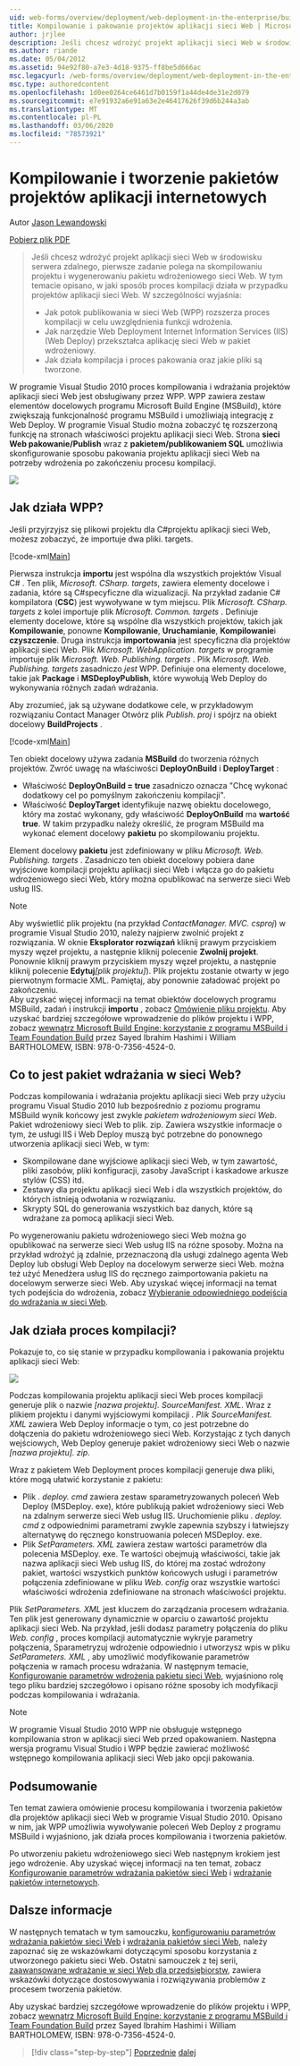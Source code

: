 ```yaml
---
uid: web-forms/overview/deployment/web-deployment-in-the-enterprise/building-and-packaging-web-application-projects
title: Kompilowanie i pakowanie projektów aplikacji sieci Web | Microsoft Docs
author: jrjlee
description: Jeśli chcesz wdrożyć projekt aplikacji sieci Web w środowisku serwera zdalnego, pierwsze zadanie polega na skompilowaniu projektu i wygenerowaniu pakietu wdrożeniowego sieci Web...
ms.author: riande
ms.date: 05/04/2012
ms.assetid: 94e92f80-a7e3-4d18-9375-ff8be5d666ac
msc.legacyurl: /web-forms/overview/deployment/web-deployment-in-the-enterprise/building-and-packaging-web-application-projects
msc.type: authoredcontent
ms.openlocfilehash: 1d0ee0264ce6461d7b0159f1a44de4de31e2d079
ms.sourcegitcommit: e7e91932a6e91a63e2e46417626f39d6b244a3ab
ms.translationtype: MT
ms.contentlocale: pl-PL
ms.lasthandoff: 03/06/2020
ms.locfileid: "78573921"
---
```

# <a name="building-and-packaging-web-application-projects"></a>Kompilowanie i tworzenie pakietów projektów aplikacji internetowych

Autor [Jason Lewandowski](https://github.com/jrjlee)

[Pobierz plik PDF](https://msdnshared.blob.core.windows.net/media/MSDNBlogsFS/prod.evol.blogs.msdn.com/CommunityServer.Blogs.Components.WeblogFiles/00/00/00/63/56/8130.DeployingWebAppsInEnterpriseScenarios.pdf)

> Jeśli chcesz wdrożyć projekt aplikacji sieci Web w środowisku serwera zdalnego, pierwsze zadanie polega na skompilowaniu projektu i wygenerowaniu pakietu wdrożeniowego sieci Web. W tym temacie opisano, w jaki sposób proces kompilacji działa w przypadku projektów aplikacji sieci Web. W szczególności wyjaśnia:
> 
> - Jak potok publikowania w sieci Web (WPP) rozszerza proces kompilacji w celu uwzględnienia funkcji wdrożenia.
> - Jak narzędzie Web Deployment Internet Information Services (IIS) (Web Deploy) przekształca aplikację sieci Web w pakiet wdrożeniowy.
> - Jak działa kompilacja i proces pakowania oraz jakie pliki są tworzone.

W programie Visual Studio 2010 proces kompilowania i wdrażania projektów aplikacji sieci Web jest obsługiwany przez WPP. WPP zawiera zestaw elementów docelowych programu Microsoft Build Engine (MSBuild), które zwiększają funkcjonalność programu MSBuild i umożliwiają integrację z Web Deploy. W programie Visual Studio można zobaczyć tę rozszerzoną funkcję na stronach właściwości projektu aplikacji sieci Web. Strona **sieci Web pakowanie/Publish** wraz z **pakietem/publikowaniem SQL** umożliwia skonfigurowanie sposobu pakowania projektu aplikacji sieci Web na potrzeby wdrożenia po zakończeniu procesu kompilacji.

![](building-and-packaging-web-application-projects/_static/image1.png)

## <a name="how-does-the-wpp-work"></a>Jak działa WPP?

Jeśli przyjrzyjsz się plikowi projektu dla C#projektu aplikacji sieci Web, możesz zobaczyć, że importuje dwa pliki. targets.

[!code-xml[Main](building-and-packaging-web-application-projects/samples/sample1.xml)]

Pierwsza instrukcja **importu** jest wspólna dla wszystkich projektów Visual C# . Ten plik, *Microsoft. CSharp. targets*, zawiera elementy docelowe i zadania, które są C#specyficzne dla wizualizacji. Na przykład zadanie C# kompilatora (**CSC**) jest wywoływane w tym miejscu. Plik *Microsoft. CSharp. targets* z kolei importuje plik *Microsoft. Common. targets* . Definiuje elementy docelowe, które są wspólne dla wszystkich projektów, takich jak **Kompilowanie**, ponowne **Kompilowanie**, **Uruchamianie**, **Kompilowanie**i **czyszczenie**. Druga instrukcja **importowania** jest specyficzna dla projektów aplikacji sieci Web. Plik *Microsoft. WebApplication. targets* w programie importuje plik *Microsoft. Web. Publishing. targets* . Plik *Microsoft. Web. Publishing. targets* zasadniczo *jest* WPP. Definiuje ona elementy docelowe, takie jak **Package** i **MSDeployPublish**, które wywołują Web Deploy do wykonywania różnych zadań wdrażania.

Aby zrozumieć, jak są używane dodatkowe cele, w przykładowym rozwiązaniu Contact Manager Otwórz plik *Publish. proj* i spójrz na obiekt docelowy **BuildProjects** .

[!code-xml[Main](building-and-packaging-web-application-projects/samples/sample2.xml)]

Ten obiekt docelowy używa zadania **MSBuild** do tworzenia różnych projektów. Zwróć uwagę na właściwości **DeployOnBuild** i **DeployTarget** :

- Właściwość **DeployOnBuild = true** zasadniczo oznacza "Chcę wykonać dodatkowy cel po pomyślnym zakończeniu kompilacji".
- Właściwość **DeployTarget** identyfikuje nazwę obiektu docelowego, który ma zostać wykonany, gdy właściwość **DeployOnBuild** ma **wartość true**. W takim przypadku należy określić, że program MSBuild ma wykonać element docelowy **pakietu** po skompilowaniu projektu.

Element docelowy **pakietu** jest zdefiniowany w pliku *Microsoft. Web. Publishing. targets* . Zasadniczo ten obiekt docelowy pobiera dane wyjściowe kompilacji projektu aplikacji sieci Web i włącza go do pakietu wdrożeniowego sieci Web, który można opublikować na serwerze sieci Web usług IIS.

> [!NOTE]
> Aby wyświetlić plik projektu (na przykład <em>ContactManager. MVC. csproj</em>) w programie Visual Studio 2010, należy najpierw zwolnić projekt z rozwiązania. W oknie <strong>Eksplorator rozwiązań</strong> kliknij prawym przyciskiem myszy węzeł projektu, a następnie kliknij polecenie <strong>Zwolnij projekt</strong>. Ponownie kliknij prawym przyciskiem myszy węzeł projektu, a następnie kliknij polecenie <strong>Edytuj</strong><em>[plik projektu]</em>). Plik projektu zostanie otwarty w jego pierwotnym formacie XML. Pamiętaj, aby ponownie załadować projekt po zakończeniu.  
> Aby uzyskać więcej informacji na temat obiektów docelowych programu MSBuild, zadań i instrukcji <strong>importu</strong> , zobacz [Omówienie pliku projektu](understanding-the-project-file.md). Aby uzyskać bardziej szczegółowe wprowadzenie do plików projektu i WPP, zobacz [wewnątrz Microsoft Build Engine: korzystanie z programu MSBuild i Team Foundation Build](http://amzn.com/0735645248) przez Sayed Ibrahim Hashimi i William BARTHOLOMEW, ISBN: 978-0-7356-4524-0.

## <a name="what-is-a-web-deployment-package"></a>Co to jest pakiet wdrażania w sieci Web?

Podczas kompilowania i wdrażania projektu aplikacji sieci Web przy użyciu programu Visual Studio 2010 lub bezpośrednio z poziomu programu MSBuild wynik końcowy jest zwykle *pakietem wdrożeniowym sieci Web*. Pakiet wdrożeniowy sieci Web to plik. zip. Zawiera wszystkie informacje o tym, że usługi IIS i Web Deploy muszą być potrzebne do ponownego utworzenia aplikacji sieci Web, w tym:

- Skompilowane dane wyjściowe aplikacji sieci Web, w tym zawartość, pliki zasobów, pliki konfiguracji, zasoby JavaScript i kaskadowe arkusze stylów (CSS) itd.
- Zestawy dla projektu aplikacji sieci Web i dla wszystkich projektów, do których istnieją odwołania w rozwiązaniu.
- Skrypty SQL do generowania wszystkich baz danych, które są wdrażane za pomocą aplikacji sieci Web.

Po wygenerowaniu pakietu wdrożeniowego sieci Web można go opublikować na serwerze sieci Web usług IIS na różne sposoby. Można na przykład wdrożyć ją zdalnie, przeznaczoną dla usługi zdalnego agenta Web Deploy lub obsługi Web Deploy na docelowym serwerze sieci Web. można też użyć Menedżera usług IIS do ręcznego zaimportowania pakietu na docelowym serwerze sieci Web. Aby uzyskać więcej informacji na temat tych podejścia do wdrożenia, zobacz [Wybieranie odpowiedniego podejścia do wdrażania w sieci Web](../configuring-server-environments-for-web-deployment/choosing-the-right-approach-to-web-deployment.md).

## <a name="how-does-the-build-process-work"></a>Jak działa proces kompilacji?

Pokazuje to, co się stanie w przypadku kompilowania i pakowania projektu aplikacji sieci Web:

![](building-and-packaging-web-application-projects/_static/image2.png)

Podczas kompilowania projektu aplikacji sieci Web proces kompilacji generuje plik o nazwie *[nazwa projektu]. SourceManifest. XML*. Wraz z plikiem projektu i danymi wyjściowymi kompilacji *. Plik SourceManifest. XML* zawiera Web Deploy informacje o tym, co jest potrzebne do dołączenia do pakietu wdrożeniowego sieci Web. Korzystając z tych danych wejściowych, Web Deploy generuje pakiet wdrożeniowy sieci Web o nazwie *[nazwa projektu]. zip*.

Wraz z pakietem Web Deployment proces kompilacji generuje dwa pliki, które mogą ułatwić korzystanie z pakietu:

- Plik *. deploy. cmd* zawiera zestaw sparametryzowanych poleceń Web Deploy (MSDeploy. exe), które publikują pakiet wdrożeniowy sieci Web na zdalnym serwerze sieci Web usług IIS. Uruchomienie pliku *. deploy. cmd* z odpowiednimi parametrami zwykle zapewnia szybszy i łatwiejszy alternatywę do ręcznego konstruowania poleceń MSDeploy. exe.
- Plik *SetParameters. XML* zawiera zestaw wartości parametrów dla polecenia MSDeploy. exe. Te wartości obejmują właściwości, takie jak nazwa aplikacji sieci Web usług IIS, do której ma zostać wdrożony pakiet, wartości wszystkich punktów końcowych usługi i parametrów połączenia zdefiniowane w pliku *Web. config* oraz wszystkie wartości właściwości wdrożenia zdefiniowane na stronach właściwości projektu.

Plik *SetParameters. XML* jest kluczem do zarządzania procesem wdrażania. Ten plik jest generowany dynamicznie w oparciu o zawartość projektu aplikacji sieci Web. Na przykład, jeśli dodasz parametry połączenia do pliku *Web. config* , proces kompilacji automatycznie wykryje parametry połączenia, Sparametryzuj wdrożenie odpowiednio i utworzysz wpis w pliku *SetParameters. XML* , aby umożliwić modyfikowanie parametrów połączenia w ramach procesu wdrażania. W następnym temacie, [Konfigurowanie parametrów wdrożenia pakietu sieci Web](configuring-parameters-for-web-package-deployment.md), wyjaśniono rolę tego pliku bardziej szczegółowo i opisano różne sposoby ich modyfikacji podczas kompilowania i wdrażania.

> [!NOTE]
> W programie Visual Studio 2010 WPP nie obsługuje wstępnego kompilowania stron w aplikacji sieci Web przed opakowaniem. Następna wersja programu Visual Studio i WPP będzie zawierać możliwość wstępnego kompilowania aplikacji sieci Web jako opcji pakowania.

## <a name="conclusion"></a>Podsumowanie

Ten temat zawiera omówienie procesu kompilowania i tworzenia pakietów dla projektów aplikacji sieci Web w programie Visual Studio 2010. Opisano w nim, jak WPP umożliwia wywoływanie poleceń Web Deploy z programu MSBuild i wyjaśniono, jak działa proces kompilowania i tworzenia pakietów.

Po utworzeniu pakietu wdrożeniowego sieci Web następnym krokiem jest jego wdrożenie. Aby uzyskać więcej informacji na ten temat, zobacz [Konfigurowanie parametrów wdrażania pakietów sieci Web](configuring-parameters-for-web-package-deployment.md) i [wdrażanie pakietów internetowych](deploying-web-packages.md).

## <a name="further-reading"></a>Dalsze informacje

W następnych tematach w tym samouczku, [konfigurowaniu parametrów wdrażania pakietów sieci Web](configuring-parameters-for-web-package-deployment.md) i [wdrażania pakietów sieci Web](deploying-web-packages.md), należy zapoznać się ze wskazówkami dotyczącymi sposobu korzystania z utworzonego pakietu sieci Web. Ostatni samouczek z tej serii, [zaawansowane wdrażanie w sieci Web dla przedsiębiorstw](../advanced-enterprise-web-deployment/advanced-enterprise-web-deployment.md), zawiera wskazówki dotyczące dostosowywania i rozwiązywania problemów z procesem tworzenia pakietów.

Aby uzyskać bardziej szczegółowe wprowadzenie do plików projektu i WPP, zobacz [wewnątrz Microsoft Build Engine: korzystanie z programu MSBuild i Team Foundation Build](http://amzn.com/0735645248) przez Sayed Ibrahim Hashimi i William BARTHOLOMEW, ISBN: 978-0-7356-4524-0.

> [!div class="step-by-step"]
> [Poprzednie](understanding-the-build-process.md)
> [dalej](configuring-parameters-for-web-package-deployment.md)
